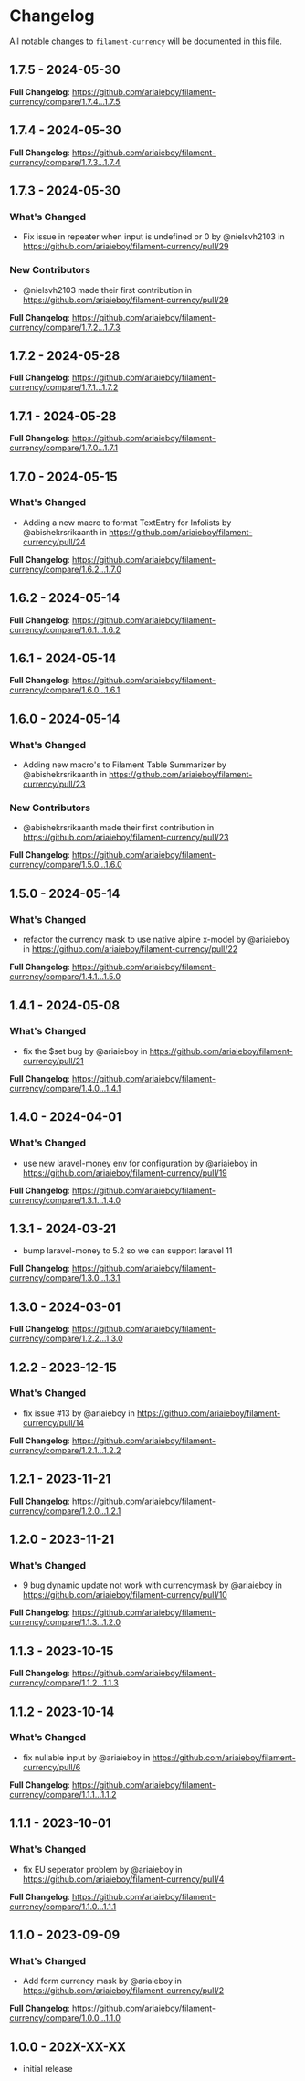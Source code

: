 # Changelog

All notable changes to `filament-currency` will be documented in this file.

## 1.7.5 - 2024-05-30

**Full Changelog**: https://github.com/ariaieboy/filament-currency/compare/1.7.4...1.7.5

## 1.7.4 - 2024-05-30

**Full Changelog**: https://github.com/ariaieboy/filament-currency/compare/1.7.3...1.7.4

## 1.7.3 - 2024-05-30

### What's Changed

* Fix issue in repeater when input is undefined or 0 by @nielsvh2103 in https://github.com/ariaieboy/filament-currency/pull/29

### New Contributors

* @nielsvh2103 made their first contribution in https://github.com/ariaieboy/filament-currency/pull/29

**Full Changelog**: https://github.com/ariaieboy/filament-currency/compare/1.7.2...1.7.3

## 1.7.2 - 2024-05-28

**Full Changelog**: https://github.com/ariaieboy/filament-currency/compare/1.7.1...1.7.2

## 1.7.1 - 2024-05-28

**Full Changelog**: https://github.com/ariaieboy/filament-currency/compare/1.7.0...1.7.1

## 1.7.0 - 2024-05-15

### What's Changed

* Adding a new macro to format TextEntry for Infolists by @abishekrsrikaanth in https://github.com/ariaieboy/filament-currency/pull/24

**Full Changelog**: https://github.com/ariaieboy/filament-currency/compare/1.6.2...1.7.0

## 1.6.2 - 2024-05-14

**Full Changelog**: https://github.com/ariaieboy/filament-currency/compare/1.6.1...1.6.2

## 1.6.1 - 2024-05-14

**Full Changelog**: https://github.com/ariaieboy/filament-currency/compare/1.6.0...1.6.1

## 1.6.0 - 2024-05-14

### What's Changed

* Adding new macro's to Filament Table Summarizer by @abishekrsrikaanth in https://github.com/ariaieboy/filament-currency/pull/23

### New Contributors

* @abishekrsrikaanth made their first contribution in https://github.com/ariaieboy/filament-currency/pull/23

**Full Changelog**: https://github.com/ariaieboy/filament-currency/compare/1.5.0...1.6.0

## 1.5.0 - 2024-05-14

### What's Changed

* refactor the currency mask to use native alpine x-model by @ariaieboy in https://github.com/ariaieboy/filament-currency/pull/22

**Full Changelog**: https://github.com/ariaieboy/filament-currency/compare/1.4.1...1.5.0

## 1.4.1 - 2024-05-08

### What's Changed

* fix the  $set bug by @ariaieboy in https://github.com/ariaieboy/filament-currency/pull/21

**Full Changelog**: https://github.com/ariaieboy/filament-currency/compare/1.4.0...1.4.1

## 1.4.0 - 2024-04-01

### What's Changed

* use new laravel-money env for configuration by @ariaieboy in https://github.com/ariaieboy/filament-currency/pull/19

**Full Changelog**: https://github.com/ariaieboy/filament-currency/compare/1.3.1...1.4.0

## 1.3.1 - 2024-03-21

- bump laravel-money to 5.2 so we can support laravel 11

**Full Changelog**: https://github.com/ariaieboy/filament-currency/compare/1.3.0...1.3.1

## 1.3.0 - 2024-03-01

**Full Changelog**: https://github.com/ariaieboy/filament-currency/compare/1.2.2...1.3.0

## 1.2.2 - 2023-12-15

### What's Changed

* fix issue #13 by @ariaieboy in https://github.com/ariaieboy/filament-currency/pull/14

**Full Changelog**: https://github.com/ariaieboy/filament-currency/compare/1.2.1...1.2.2

## 1.2.1 - 2023-11-21

**Full Changelog**: https://github.com/ariaieboy/filament-currency/compare/1.2.0...1.2.1

## 1.2.0 - 2023-11-21

### What's Changed

- 9 bug dynamic update not work with currencymask by @ariaieboy in https://github.com/ariaieboy/filament-currency/pull/10

**Full Changelog**: https://github.com/ariaieboy/filament-currency/compare/1.1.3...1.2.0

## 1.1.3 - 2023-10-15

**Full Changelog**: https://github.com/ariaieboy/filament-currency/compare/1.1.2...1.1.3

## 1.1.2 - 2023-10-14

### What's Changed

- fix nullable input by @ariaieboy in https://github.com/ariaieboy/filament-currency/pull/6

**Full Changelog**: https://github.com/ariaieboy/filament-currency/compare/1.1.1...1.1.2

## 1.1.1 - 2023-10-01

### What's Changed

- fix EU seperator problem by @ariaieboy in https://github.com/ariaieboy/filament-currency/pull/4

**Full Changelog**: https://github.com/ariaieboy/filament-currency/compare/1.1.0...1.1.1

## 1.1.0 - 2023-09-09

### What's Changed

- Add form currency mask by @ariaieboy in https://github.com/ariaieboy/filament-currency/pull/2

**Full Changelog**: https://github.com/ariaieboy/filament-currency/compare/1.0.0...1.1.0

## 1.0.0 - 202X-XX-XX

- initial release
